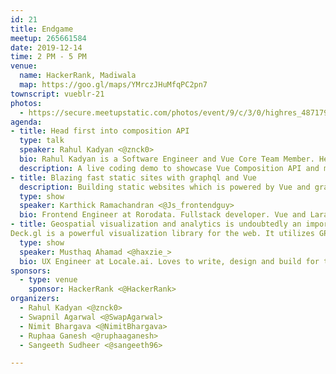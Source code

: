 ```yaml
---
id: 21
title: Endgame
meetup: 265661584
date: 2019-12-14
time: 2 PM - 5 PM
venue:
  name: HackerRank, Madiwala
  map: https://goo.gl/maps/YMrczJHuMfqPC2pn7
townscript: vueblr-21
photos:
  - https://secure.meetupstatic.com/photos/event/9/c/3/0/highres_487179984.jpeg
agenda:
- title: Head first into composition API
  type: talk
  speaker: Rahul Kadyan <@znck0>
  bio: Rahul Kadyan is a Software Engineer and Vue Core Team Member. He is super enthusiastic about building accessible web apps, the compilation process of .vue files, and tooling for the Vue ecosystem.
  description: A live coding demo to showcase Vue Composition API and maybe address FUD if that’s still relevant.
- title: Blazing fast static sites with graphql and Vue
  description: Building static websites which is powered by Vue and graphql. We're using something called Gridsome. Gridsome makes it easy for developers to build modern websites, apps & PWAs that are fast by default.
  type: show
  speaker: Karthick Ramachandran <@Js_frontendguy>
  bio: Frontend Engineer at Rorodata. Fullstack developer. Vue and Laravel guy.
- title: Geospatial visualization and analytics is undoubtedly an important factor in helping grow any on-demand or location focused company. In this talk, we’ll take a quick tour of available geospatial visualization tools, touch a bit of science behind location data and learn how to build High-Performance WebGL based geospatial visualizations for the web using deck.gl. <br>
Deck.gl is a powerful visualization library for the web. It utilizes GPU for making heavy computation and visualization more accessible right inside the browser. With deck.gl in hand, we’ll explore ways to make use of existing real-world location data and build beautiful visualizations that produce useful insights.
  type: show
  speaker: Musthaq Ahamad <@haxzie_>
  bio: UX Engineer at Locale.ai. Loves to write, design and build for the web. 
sponsors:
  - type: venue
    sponsor: HackerRank <@HackerRank>
organizers:
  - Rahul Kadyan <@znck0>
  - Swapnil Agarwal <@SwapAgarwal>
  - Nimit Bhargava <@NimitBhargava>
  - Ruphaa Ganesh <@ruphaaganesh>
  - Sangeeth Sudheer <@sangeeth96>

---
```


<EventPage />
